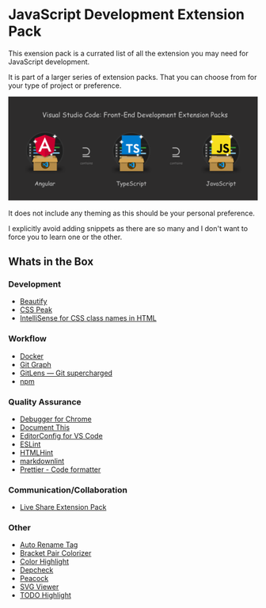 # JavaScript Development Extension Pack

This exension pack is a currated list of all the extension you may need for JavaScript development.

It is part of a larger series of extension packs. That you can choose from for your type of project or preference.

![](https://raw.githubusercontent.com/markusfalk/vscode-javascript-extension-pack/development/javascript-development-extension-pack/vscode-front-end-development-extension-packs.png?raw=true)

It does not include any theming as this should be your personal preference.

I explicitly avoid adding snippets as there are so many and I don't want to force you to learn one or the other.

## Whats in the Box

### Development

* [Beautify](https://marketplace.visualstudio.com/items?itemName=HookyQR.beautify)
* [CSS Peak](https://marketplace.visualstudio.com/items?itemName=pranaygp.vscode-css-peek)
* [IntelliSense for CSS class names in HTML](https://marketplace.visualstudio.com/items?itemName=Zignd.html-css-class-completion)

### Workflow

* [Docker](https://marketplace.visualstudio.com/items?itemName=ms-azuretools.vscode-docker)
* [Git Graph](https://marketplace.visualstudio.com/items?itemName=mhutchie.git-graph)
* [GitLens — Git supercharged](https://marketplace.visualstudio.com/items?itemName=eamodio.gitlens)
* [npm](https://marketplace.visualstudio.com/items?itemName=eg2.vscode-npm-script)

### Quality Assurance

* [Debugger for Chrome](https://marketplace.visualstudio.com/items?itemName=msjsdiag.debugger-for-chrome)
* [Document This](https://marketplace.visualstudio.com/items?itemName=joelday.docthis)
* [EditorConfig for VS Code](https://marketplace.visualstudio.com/items?itemName=editorconfig.editorconfig)
* [ESLint](https://marketplace.visualstudio.com/items?itemName=dbaeumer.vscode-eslint)
* [HTMLHint](https://marketplace.visualstudio.com/items?itemName=mkaufman.htmlhint)
* [markdownlint](https://marketplace.visualstudio.com/items?itemName=davidanson.vscode-markdownlint)
* [Prettier - Code formatter](https://marketplace.visualstudio.com/items?itemName=esbenp.prettier-vscode)

### Communication/Collaboration

* [Live Share Extension Pack](https://marketplace.visualstudio.com/items?itemName=ms-vsliveshare.vsliveshare-pack)

### Other

* [Auto Rename Tag](https://marketplace.visualstudio.com/items?itemName=formulahendry.auto-rename-tag)
* [Bracket Pair Colorizer](https://marketplace.visualstudio.com/items?itemName=coenraads.bracket-pair-colorizer)
* [Color Highlight](https://marketplace.visualstudio.com/items?itemName=naumovs.color-highlight)
* [Depcheck](https://marketplace.visualstudio.com/items?itemName=juliensanmartin.vscode-depcheck)
* [Peacock](https://marketplace.visualstudio.com/items?itemName=johnpapa.vscode-peacock)
* [SVG Viewer](https://marketplace.visualstudio.com/items?itemName=cssho.vscode-svgviewer)
* [TODO Highlight](https://marketplace.visualstudio.com/items?itemName=wayou.vscode-todo-highlight)
